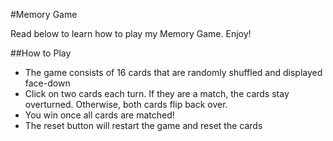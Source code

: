 #Memory Game 

Read below to learn how to play my Memory Game.  Enjoy!

##How to Play

* The game consists of 16 cards that are randomly shuffled and displayed face-down
* Click on two cards each turn.  If they are a match, the cards stay overturned.  Otherwise, both cards flip back over.
* You win once all cards are matched!
* The reset button will restart the game and reset the cards